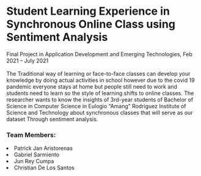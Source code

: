 # Student Learning Experience in Synchronous Online Class using Sentiment Analysis
Final Project in Application Development and Emerging Technologies, Feb 2021 – July 2021
<br>
<br>
The Traditional way of learning or face-to-face classes can develop your knowledge by doing actual activities in school however due to the covid 19 pandemic everyone stays at home but people still need to work and students need to learn so the style of learning shifts to online classes. The researcher wants to know the insights of 3rd-year students of Bachelor of Science in Computer Science in Eulogio “Amang” Rodriguez Institute of Science and Technology about synchronous classes that will serve as our dataset Through sentiment analysis.
<h3>Team Members:</h3>
<li>Patrick Jan Aristorenas</li>
<li>Gabriel Sarmiento</li>
<li>Jun Rey Cumpa</li>
<li>Christian De Los Santos</li>
